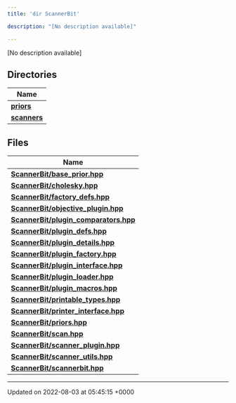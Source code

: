 ```yaml
---
title: 'dir ScannerBit'

description: "[No description available]"

---
```







[No description available]

## Directories

| Name           |
| -------------- |
| **[priors](/documentation/code/colliderbit/files/dir_fcd5a9dbbf1819829d7ec1014844ab30/#dir-priors)**  |
| **[scanners](/documentation/code/colliderbit/files/dir_d8899288cb095d9f40a7187612d7e0b7/#dir-scanners)**  |

## Files

| Name           |
| -------------- |
| **[ScannerBit/base_prior.hpp](/documentation/code/colliderbit/files/base__prior_8hpp/#file-base-prior.hpp)**  |
| **[ScannerBit/cholesky.hpp](/documentation/code/colliderbit/files/cholesky_8hpp/#file-cholesky.hpp)**  |
| **[ScannerBit/factory_defs.hpp](/documentation/code/colliderbit/files/factory__defs_8hpp/#file-factory-defs.hpp)**  |
| **[ScannerBit/objective_plugin.hpp](/documentation/code/colliderbit/files/objective__plugin_8hpp/#file-objective-plugin.hpp)**  |
| **[ScannerBit/plugin_comparators.hpp](/documentation/code/colliderbit/files/plugin__comparators_8hpp/#file-plugin-comparators.hpp)**  |
| **[ScannerBit/plugin_defs.hpp](/documentation/code/colliderbit/files/plugin__defs_8hpp/#file-plugin-defs.hpp)**  |
| **[ScannerBit/plugin_details.hpp](/documentation/code/colliderbit/files/plugin__details_8hpp/#file-plugin-details.hpp)**  |
| **[ScannerBit/plugin_factory.hpp](/documentation/code/colliderbit/files/plugin__factory_8hpp/#file-plugin-factory.hpp)**  |
| **[ScannerBit/plugin_interface.hpp](/documentation/code/colliderbit/files/plugin__interface_8hpp/#file-plugin-interface.hpp)**  |
| **[ScannerBit/plugin_loader.hpp](/documentation/code/colliderbit/files/plugin__loader_8hpp/#file-plugin-loader.hpp)**  |
| **[ScannerBit/plugin_macros.hpp](/documentation/code/colliderbit/files/plugin__macros_8hpp/#file-plugin-macros.hpp)**  |
| **[ScannerBit/printable_types.hpp](/documentation/code/colliderbit/files/printable__types_8hpp/#file-printable-types.hpp)**  |
| **[ScannerBit/printer_interface.hpp](/documentation/code/colliderbit/files/printer__interface_8hpp/#file-printer-interface.hpp)**  |
| **[ScannerBit/priors.hpp](/documentation/code/colliderbit/files/priors_8hpp/#file-priors.hpp)**  |
| **[ScannerBit/scan.hpp](/documentation/code/colliderbit/files/scan_8hpp/#file-scan.hpp)**  |
| **[ScannerBit/scanner_plugin.hpp](/documentation/code/colliderbit/files/scanner__plugin_8hpp/#file-scanner-plugin.hpp)**  |
| **[ScannerBit/scanner_utils.hpp](/documentation/code/colliderbit/files/scanner__utils_8hpp/#file-scanner-utils.hpp)**  |
| **[ScannerBit/scannerbit.hpp](/documentation/code/colliderbit/files/scannerbit_8hpp/#file-scannerbit.hpp)**  |






-------------------------------

Updated on 2022-08-03 at 05:45:15 +0000
